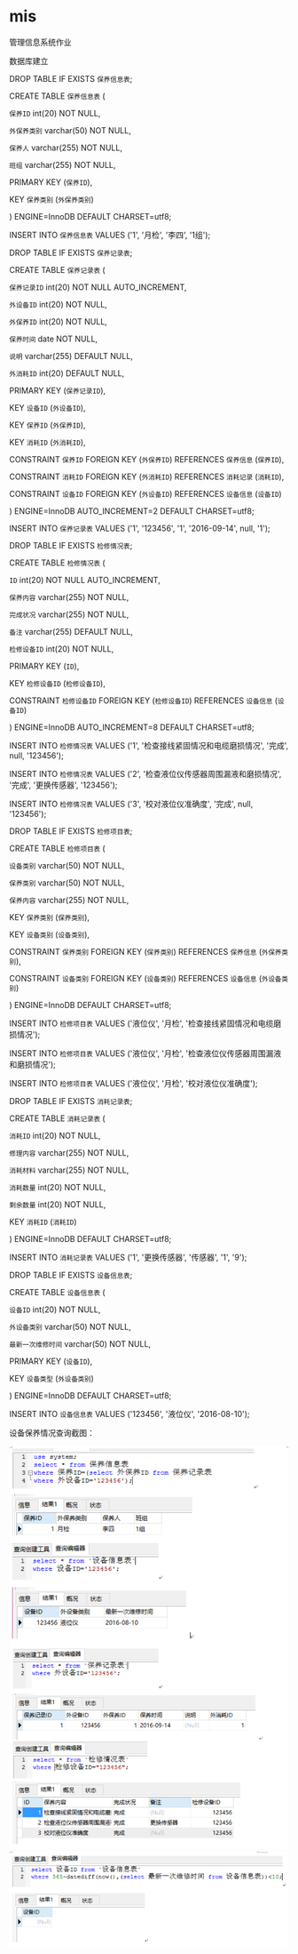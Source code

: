 
# mis
管理信息系统作业

数据库建立

DROP TABLE IF EXISTS `保养信息表`;

CREATE TABLE `保养信息表` (

`保养ID` int(20) NOT NULL,

`外保养类别` varchar(50) NOT NULL,

`保养人` varchar(255) NOT NULL,

`班组` varchar(255) NOT NULL,

PRIMARY KEY (`保养ID`),

KEY `保养类别` (`外保养类别`)

) ENGINE=InnoDB DEFAULT CHARSET=utf8;

INSERT INTO `保养信息表` VALUES ('1', '月检', '李四', '1组');

DROP TABLE IF EXISTS `保养记录表`;

CREATE TABLE `保养记录表` (

  `保养记录ID` int(20) NOT NULL AUTO_INCREMENT,
  
  `外设备ID` int(20) NOT NULL,
  
  `外保养ID` int(20) NOT NULL,
  
  `保养时间` date NOT NULL,


  `说明` varchar(255) DEFAULT NULL,
  
  `外消耗ID` int(20) DEFAULT NULL,
  
  PRIMARY KEY (`保养记录ID`),
  
  KEY `设备ID` (`外设备ID`),
  
  KEY `保养ID` (`外保养ID`),
  
  KEY `消耗ID` (`外消耗ID`),
  
  CONSTRAINT `保养ID` FOREIGN KEY (`外保养ID`) REFERENCES `保养信息` (`保养ID`),
  
  CONSTRAINT `消耗ID` FOREIGN KEY (`外消耗ID`) REFERENCES `消耗记录` (`消耗ID`),
  
  CONSTRAINT `设备ID` FOREIGN KEY (`外设备ID`) REFERENCES `设备信息` (`设备ID`)
  
) ENGINE=InnoDB AUTO_INCREMENT=2 DEFAULT CHARSET=utf8;

INSERT INTO `保养记录表` VALUES ('1', '123456', '1', '2016-09-14', null, '1');

DROP TABLE IF EXISTS `检修情况表`;

CREATE TABLE `检修情况表` (

  `ID` int(20) NOT NULL AUTO_INCREMENT,
  
  `保养内容` varchar(255) NOT NULL,
  
  `完成状况` varchar(255) NOT NULL,
  
  `备注` varchar(255) DEFAULT NULL,
  
  `检修设备ID` int(20) NOT NULL,
  
  PRIMARY KEY (`ID`),
  
  KEY `检修设备ID` (`检修设备ID`),
  
  CONSTRAINT `检修设备ID` FOREIGN KEY (`检修设备ID`) REFERENCES `设备信息` (`设备ID`)
  
) ENGINE=InnoDB AUTO_INCREMENT=8 DEFAULT CHARSET=utf8;


INSERT INTO `检修情况表` VALUES ('1', '检查接线紧固情况和电缆磨损情况', '完成', null, '123456');

INSERT INTO `检修情况表` VALUES ('2', '检查液位仪传感器周围漏液和磨损情况', '完成', '更换传感器', '123456');


INSERT INTO `检修情况表` VALUES ('3', '校对液位仪准确度', '完成', null, '123456');

DROP TABLE IF EXISTS `检修项目表`;

CREATE TABLE `检修项目表` (

  `设备类别` varchar(50) NOT NULL,
  
  `保养类别` varchar(50) NOT NULL,
  

`保养内容` varchar(255) NOT NULL,
  
  KEY `保养类别` (`保养类别`),
  
  KEY `设备类别` (`设备类别`),
  
  CONSTRAINT `保养类别` FOREIGN KEY (`保养类别`) REFERENCES `保养信息` (`外保养类别`),
  
  CONSTRAINT `设备类别` FOREIGN KEY (`设备类别`) REFERENCES `设备信息` (`外设备类别`)
  
) ENGINE=InnoDB DEFAULT CHARSET=utf8;

INSERT INTO `检修项目表` VALUES ('液位仪', '月检', '检查接线紧固情况和电缆磨损情况');

INSERT INTO `检修项目表` VALUES ('液位仪', '月检', '检查液位仪传感器周围漏液和磨损情况');

INSERT INTO `检修项目表` VALUES ('液位仪', '月检', '校对液位仪准确度');

DROP TABLE IF EXISTS `消耗记录表`;

CREATE TABLE `消耗记录表` (

  `消耗ID` int(20) NOT NULL,
  
  `修理内容` varchar(255) NOT NULL,
  
  `消耗材料` varchar(255) NOT NULL,
  
  `消耗数量` int(20) NOT NULL,
  
  `剩余数量` int(20) NOT NULL,
  
  KEY `消耗ID` (`消耗ID`)
  
) ENGINE=InnoDB DEFAULT CHARSET=utf8;

INSERT INTO `消耗记录表` VALUES ('1', '更换传感器', '传感器', '1', '9');

DROP TABLE IF EXISTS `设备信息表`;

CREATE TABLE `设备信息表` (

  `设备ID` int(20) NOT NULL,
  
  `外设备类别` varchar(50) NOT NULL,
  
  `最新一次维修时间` varchar(50) NOT NULL,
  
  PRIMARY KEY (`设备ID`),
  
  KEY `设备类型` (`外设备类别`)
  
) ENGINE=InnoDB DEFAULT CHARSET=utf8;

INSERT INTO `设备信息表` VALUES ('123456', '液位仪', '2016-08-10');

设备保养情况查询截图：

![](/查询图1.png)
![](/查询图2.png)
![](/查询图3.png)


